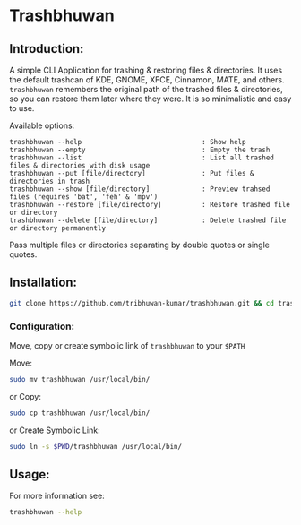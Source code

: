 # Trashbhuwan

## Introduction:
A simple CLI Application for trashing & restoring files & directories. It uses the default trashcan of KDE, GNOME, XFCE, Cinnamon, MATE, and others. `trashbhuwan` remembers the original path of the trashed files & directories, so you can restore them later where they were. It is so minimalistic and easy to use.

Available options:

    trashbhuwan --help                              : Show help
    trashbhuwan --empty                             : Empty the trash
    trashbhuwan --list                              : List all trashed files & directories with disk usage
    trashbhuwan --put [file/directory]              : Put files & directories in trash
    trashbhuwan --show [file/directory]             : Preview trahsed files (requires 'bat', 'feh' & 'mpv')              
    trashbhuwan --restore [file/directory]          : Restore trashed file or directory
    trashbhuwan --delete [file/directory]           : Delete trashed file or directory permanently

Pass multiple files or directories separating by double quotes or single quotes.

## Installation:
```bash
git clone https://github.com/tribhuwan-kumar/trashbhuwan.git && cd trashbhuwan
```

### Configuration:
Move, copy or create symbolic link of `trashbhuwan` to your `$PATH`

Move:
```bash
sudo mv trashbhuwan /usr/local/bin/
```
or Copy:
```bash
sudo cp trashbhuwan /usr/local/bin/
```
or Create Symbolic Link:
```bash
sudo ln -s $PWD/trashbhuwan /usr/local/bin/
```

## Usage:
For more information see:
```bash
trashbhuwan --help
```

